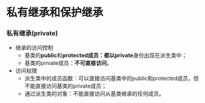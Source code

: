 # 私有继承和保护继承

### 私有继承(private)

- 继承的访问控制
  - 基类的**public**和**protected成员：都以private**身份出现在派生类中；
  - 基类的private成员：**不可直接访问**。
- 访问权限
  - 派生类中的成员函数：可以直接访问基类中的public和protected成员，但不能直接访问基类的private成员；
  - 通过派生类的对象：不能直接访问从基类继承的任何成员。

